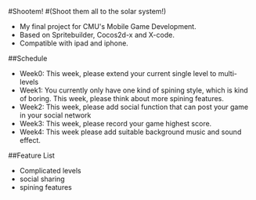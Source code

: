 #Shootem!
#(Shoot them all to the solar system!)

 - My final project for CMU's Mobile Game Development.
 - Based on Spritebuilder, Cocos2d-x and X-code.
 - Compatible with ipad and iphone.

##Schedule

 - Week0: This week, please extend your current single level to multi-levels
 - Week1: You currently only have one kind of spining style, which is kind of boring. This week, please think about more spining features.
 - Week2: This week, please add social function that can post your game in your social network
 - Week3: This week, please record your game highest score. 
 - Week4: This week please add suitable background music and sound effect.
 
##Feature List
 - Complicated levels
 - social sharing
 - spining features
